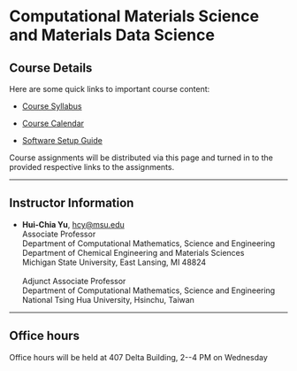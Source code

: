 
# Computational Materials Science and Materials Data Science

## Course Details

Here are some quick links to important course content:  

*  [Course Syllabus](course_materials/MSE590400_Syllabus)

*  [Course Calendar](course_materials/CMSE202_Calendar)

* [Software Setup Guide](course_materials/SoftwareSetupGuide)



Course assignments will be distributed via this page and turned in to the provided respective links to the assignments.

---

## Instructor Information


* **Hui-Chia Yu**, [hcy@msu.edu](mailto:hcy@msu.edu)  
Associate Professor<br>
Department of Computational Mathematics, Science and Engineering<br>
Department of Chemical Engineering and Materials Sciences<br>
Michigan State University, East Lansing, MI 48824<br><br>
Adjunct Associate Professor<br>
Department of Computational Mathematics, Science and Engineering<br>
National Tsing Hua University, Hsinchu, Taiwan




---  

## Office hours
Office hours will be held at 407 Delta Building, 2--4 PM on Wednesday


<!--
<iframe src="https://calendar.google.com/calendar/embed?src=e6ecf64c563fb2a42b0c12639eff36019df8966e2e45ff2cbedc9641371f1d3d%40group.calendar.google.com&ctz=America%2FNew_York" style="border: 0" width="800" height="600" frameborder="0" scrolling="no"></iframe>
-->